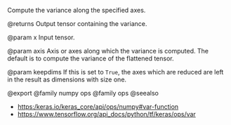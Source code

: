 Compute the variance along the specified axes.

@returns
    Output tensor containing the variance.

@param x
Input tensor.

@param axis
Axis or axes along which the variance is computed. The default
is to compute the variance of the flattened tensor.

@param keepdims
If this is set to `True`, the axes which are reduced are left
in the result as dimensions with size one.

@export
@family numpy ops
@family ops
@seealso
+ <https:/keras.io/keras_core/api/ops/numpy#var-function>
+ <https://www.tensorflow.org/api_docs/python/tf/keras/ops/var>
